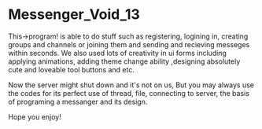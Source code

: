 # Messenger_Void_13
This->program! is able to do stuff such as registering, logining in, creating groups and channels or joining them and sending and recieving messeges within seconds.
We also used lots of creativity in ui forms including applying animations, adding theme change ability ,designing absolutely cute and loveable tool buttons and etc.

Now the server might shut down and it's not on us,
But you may always use the codes for its perfect use of thread, file, connecting to server, the basis of programing a messanger and its design.

Hope you enjoy!

